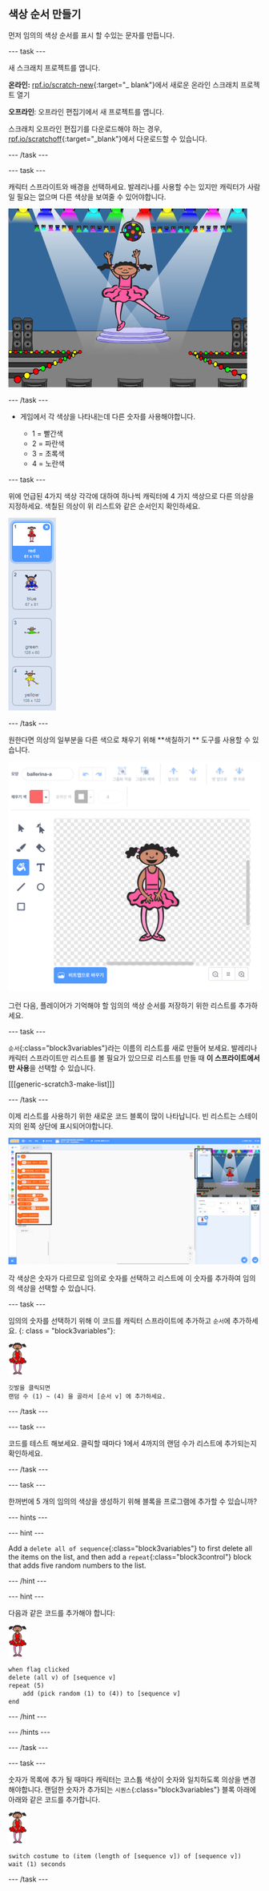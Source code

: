 ## 색상 순서 만들기

먼저 임의의 색상 순서를 표시 할 수있는 문자를 만듭니다.

\--- task \---

새 스크래치 프로젝트를 엽니다.

**온라인:** [rpf.io/scratch-new](https://rpf.io/scratch-new){:target="_ blank"}에서 새로운 온라인 스크래치 프로젝트 열기

**오프라인**: 오프라인 편집기에서 새 프로젝트를 엽니다.

스크래치 오프라인 편집기를 다운로드해야 하는 경우, [rpf.io/scratchoff](https://rpf.io/scratchoff){:target="_blank"}에서 다운로드할 수 있습니다.

\--- /task \---

\--- task \---

캐릭터 스프라이트와 배경을 선택하세요. 발레리나를 사용할 수는 있지만 캐릭터가 사람일 필요는 없으며 다른 색상을 보여줄 수 있어야합니다.

![<0>#outside-pic</0> CSS 코드에서 <0>width</0>(너비) 와 <0>height</0>(높이) 값을 수정하여, 바깥 쪽에 있는 이미지를 <0>200px</0>로 수정해보세요. (<0>px</0>는 픽셀을 의미합니다.)](images/colour-sprite.png)

\--- /task \---

+ 게임에서 각 색상을 나타내는데 다른 숫자를 사용해야합니다.
    
    + 1 = 빨간색
    + 2 = 파란색
    + 3 = 초록색
    + 4 = 노란색

\--- task \---

위에 언급된 4가지 색상 각각에 대하여 하나씩 캐릭터에 4 가지 색상으로 다른 의상을 지정하세요. 색칠된 의상이 위 리스트와 같은 순서인지 확인하세요.

![스크린샷](images/colour-costume.png)

\--- /task \---

원한다면 의상의 일부분을 다른 색으로 채우기 위해 **색칠하기 ** 도구를 사용할 수 있습니다.

![모양에 색상 입히기](images/color-a-shape.png)

그런 다음, 플레이어가 기억해야 할 임의의 색상 순서를 저장하기 위한 리스트를 추가하세요.

\--- task \---

`순서`{:class="block3variables"}라는 이름의 리스트를 새로 만들어 보세요. 발레리나 캐릭터 스프라이트만 리스트를 볼 필요가 있으므로 리스트를 만들 때 **이 스프라이트에서만 사용**을 선택할 수 있습니다.

[[[generic-scratch3-make-list]]]

\--- /task \---

이제 리스트를 사용하기 위한 새로운 코드 블록이 많이 나타납니다. 빈 리스트는 스테이지의 왼쪽 상단에 표시되어야합니다.

![스크린샷](images/colour-list-blocks-annotated.png)

각 색상은 숫자가 다르므로 임의로 숫자를 선택하고 리스트에 이 숫자를 추가하여 임의의 색상을 선택할 수 있습니다.

\--- task \---

임의의 숫자를 선택하기 위해 이 코드를 캐릭터 스프라이트에 추가하고 ` 순서 `에 추가하세요. {: class = "block3variables"}:

![발레리나](images/ballerina.png)

```blocks3
깃발을 클릭되면
랜덤 수 (1) ~ (4) 을 골라서 [순서 v] 에 추가하세요.
```

\--- /task \---

\--- task \---

코드를 테스트 해보세요. 클릭할 때마다 1에서 4까지의 랜덤 수가 리스트에 추가되는지 확인하세요.

\--- /task \---

\--- task \---

한꺼번에 5 개의 임의의 색상을 생성하기 위해 블록을 프로그램에 추가할 수 있습니까?

\--- hints \---

\--- hint \---

Add a `delete all of sequence`{:class="block3variables"} to first delete all the items on the list, and then add a `repeat`{:class="block3control"} block that adds five random numbers to the list.

\--- /hint \---

\--- hint \---

다음과 같은 코드를 추가해야 합니다:

![발레리나](images/ballerina.png)

```blocks3
when flag clicked
delete (all v) of [sequence v]
repeat (5)
    add (pick random (1) to (4)) to [sequence v]
end
```

\--- /hint \---

\--- /hints \---

\--- /task \---

\--- task \---

숫자가 목록에 추가 될 때마다 캐릭터는 코스튬 색상이 숫자와 일치하도록 의상을 변경해야합니다. 랜덤한 숫자가 추가되는 `시퀀스`{:class="block3variables"} 블록 아래에 아래와 같은 코드를 추가합니다.

![발레리나](images/ballerina.png)

```blocks3
switch costume to (item (length of [sequence v]) of [sequence v])
wait (1) seconds
```

\--- /task \---